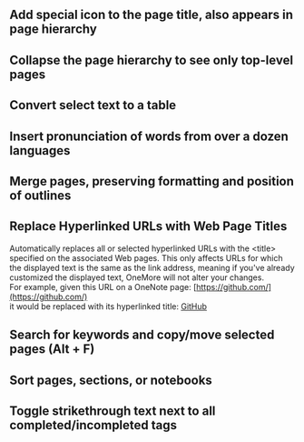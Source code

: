 ## Add special icon to the page title, also appears in page hierarchy
## Collapse the page hierarchy to see only top-level pages
## Convert select text to a table
## Insert pronunciation of words from over a dozen languages
## Merge pages, preserving formatting and position of outlines

## Replace Hyperlinked URLs with Web Page Titles
Automatically replaces all or selected hyperlinked URLs with the &lt;title> specified on the 
associated Web pages. This only affects URLs for which the displayed text is the same as the
link address, meaning if you've already customized the displayed text, OneMore will not alter
your changes.  
For example, given this URL on a OneNote page: [https://github.com/](https://github.com/)  
it would be replaced with its hyperlinked title: [GitHub](https://github.com)

## Search for keywords and copy/move selected pages (Alt + F)
## Sort pages, sections, or notebooks
## Toggle strikethrough text next to all completed/incompleted tags
